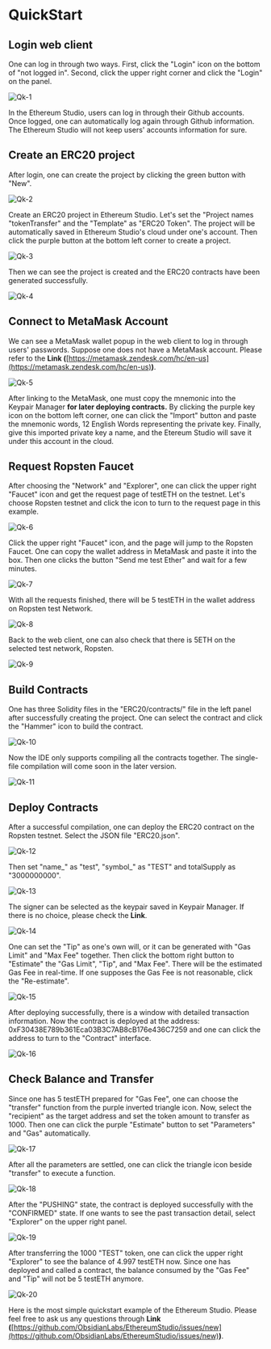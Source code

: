 # QuickStart
## Login web client

One can log in through two ways. First, click the "Login" icon on the bottom of "not logged in". Second, click the upper right corner and click the "Login" on the panel.

![Qk-1](/pic/Qk-1.png)

In the Ethereum Studio, users can log in through their Github accounts. Once logged, one can automatically log again through Github information. The Ethereum Studio will not keep users' accounts information for sure.

## Create an ERC20 project

After login, one can create the project by clicking the green button with "New".


![Qk-2](/pic/Qk-2.png)


Create an ERC20 project in Ethereum Studio. Let's set the "Project names "tokenTransfer" and the "Template" as "ERC20 Token". The project will be automatically saved in Ethereum Studio's cloud under one's account. Then click the purple button at the bottom left corner to create a project.

![Qk-3](/pic/Qk-3.png)

Then we can see the project is created and the ERC20 contracts have been generated successfully.

![Qk-4](/pic/Qk-4.png)

## Connect to MetaMask Account

We can see a MetaMask wallet popup in the web client to log in through users' passwords. Suppose one does not have a MetaMask account. Please refer to the **Link (**[https://metamask.zendesk.com/hc/en-us](https://metamask.zendesk.com/hc/en-us)**)**.


![Qk-5](/pic/Qk-5.png)

After linking to the MetaMask, one must copy the mnemonic into the Keypair Manager **for later deploying contracts.** By clicking the purple key icon on the bottom left corner, one can click the "Import" button and paste the mnemonic words, 12 English Words representing the private key. Finally, give this imported private key a name, and the Etereum Studio will save it under this account in the cloud.

## Request Ropsten Faucet

After choosing the "Network" and "Explorer", one can click the upper right "Faucet" icon and get the request page of testETH on the testnet. Let's choose Ropsten testnet and click the icon to turn to the request page in this example.


![Qk-6](/pic/Qk-6.png)

Click the upper right "Faucet" icon, and the page will jump to the Ropsten Faucet. One can copy the wallet address in MetaMask and paste it into the box. Then one clicks the button "Send me test Ether" and wait for a few minutes.


![Qk-7](/pic/Qk-7.png)

With all the requests finished, there will be 5 testETH in the wallet address on Ropsten test Network.


![Qk-8](/pic/Qk-8.png)

Back to the web client, one can also check that there is 5ETH on the selected test network, Ropsten.


![Qk-9](/pic/Qk-9.png)

## Build Contracts

One has three Solidity files in the "ERC20/contracts/" file in the left panel after successfully creating the project. One can select the contract and click the "Hammer" icon to build the contract.


![Qk-10](/pic/Qk-10.png)

Now the IDE only supports compiling all the contracts together. The single-file compilation will come soon in the later version.

![Qk-11](/pic/Qk-11.png)


## Deploy Contracts

After a successful compilation, one can deploy the ERC20 contract on the Ropsten testnet. Select the JSON file "ERC20.json".

![Qk-12](/pic/Qk-12.png)

Then set "name_" as "test", "symbol_" as "TEST" and totalSupply as "3000000000".

![Qk-13](/pic/Qk-13.png)

The signer can be selected as the keypair saved in Keypair Manager. If there is no choice, please check the **Link**.

![Qk-14](/pic/Qk-14.png)

One can set the "Tip" as one's own will, or it can be generated with "Gas Limit" and "Max Fee" together. Then click the bottom right button to "Estimate" the "Gas Limit", "Tip", and "Max Fee". There will be the estimated Gas Fee in real-time. If one supposes the Gas Fee is not reasonable, click the "Re-estimate".

![Qk-15](/pic/Qk-15.png)

After deploying successfully, there is a window with detailed transaction information. Now the contract is deployed at the address: 0xF30438E789b361Eca03B3C7AB8cB176e436C7259 and one can click the address to turn to the "Contract" interface.

![Qk-16](/pic/Qk-16.png)

## Check Balance and Transfer

Since one has 5 testETH prepared for "Gas Fee", one can choose the "transfer" function from the purple inverted triangle icon. Now, select the "recipient" as the target address and set the token amount to transfer as 1000. Then one can click the purple "Estimate" button to set "Parameters" and "Gas" automatically.

![Qk-17](/pic/Qk-17.png)

After all the parameters are settled, one can click the triangle icon beside "transfer" to execute a function.

![Qk-18](/pic/Qk-18.png)

After the "PUSHING" state, the contract is deployed successfully with the "CONFIRMED" state. If one wants to see the past transaction detail, select "Explorer" on the upper right panel.

![Qk-19](/pic/Qk-19.png)

After transferring the 1000 "TEST" token, one can click the upper right "Explorer" to see the balance of 4.997 testETH now. Since one has deployed and called a contract, the balance consumed by the "Gas Fee" and "Tip" will not be 5 testETH anymore.

![Qk-20](/pic/Qk-20.png)

Here is the most simple quickstart example of the Ethereum Studio. Please feel free to ask us any questions through **Link (**[https://github.com/ObsidianLabs/EthereumStudio/issues/new](https://github.com/ObsidianLabs/EthereumStudio/issues/new)**)**.